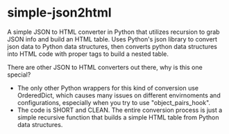 # simple-json2html
A simple JSON to HTML converter in Python that utilizes recursion to grab JSON info and build an HTML table.
Uses Python's json library to convert json data to Python data structures, then converts python data structures into HTML code with proper tags to build a nested table.

There are other JSON to HTML converters out there, why is this one special?
  - The only other Python wrappers for this kind of conversion use OrderedDict, which causes many issues on different envirnoments and configurations, especially when you try to use "object_pairs_hook".
  - The code is SHORT and CLEAN. The entire conversion process is just a simple recursive function that builds a simple HTML table from Python data structures.

